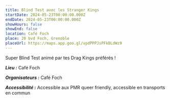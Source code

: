 ```yaml
---
title: Blind Test avec les Stranger Kings
startDate: 2024-05-23T00:00:00.000Z
endDate: 2024-05-23T00:00:00.000Z
showHours: false
showEnd: false
location: Café Foch
place: 20 bvd Foch, Grenoble
placeUrl: https://maps.app.goo.gl/vpdPPPJsPFkBLdWz9
---
```


Super Blind Test animé par tes Drag Kings préférés !



***Lieu :*** Café Foch



***Organisateurs :*** Café Foch

***Accessibilité :*** Accessible aux PMR
queer friendly, accessible en transports en commun


